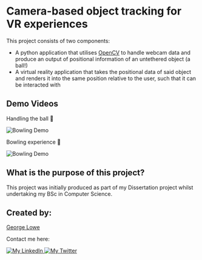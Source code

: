 # Camera-based object tracking for VR experiences

This project consists of two components:

- A python application that utilises [OpenCV](https://opencv.org/) to handle webcam data and produce an output of positional information of an untethered object (a ball!)
- A virtual reality application that takes the positional data of said object and renders it into the same position relative to the user, such that it can be interacted with

## Demo Videos

Handling the ball 🎾

![Bowling Demo](https://media.giphy.com/media/WoanwYbF20QDUPGmPu/giphy.gif)

Bowling experience 🎳

![Bowling Demo](https://media.giphy.com/media/WoanwYbF20QDUPGmPu/giphy.gif)

## What is the purpose of this project?

This project was initially produced as part of my Dissertation project whilst undertaking my BSc in Computer Science.

## Created by:

[George Lowe](https://github.com/georgelowe)

Contact me here:

<p align="left">
  <a href="https://www.linkedin.com/in/george-lowe/"> 
    <img alt="My LinkedIn" src="https://img.shields.io/badge/-LinkedIn-0072b1?style=flat&logo=Linkedin&logoColor=white" />
  </a>
  <a href="https://twitter.com/gloweio"> 
    <img alt="My Twitter" src="https://img.shields.io/badge/-Twitter-00acee?style=flat&logo=Twitter&logoColor=white" />
  </a>
</p>
